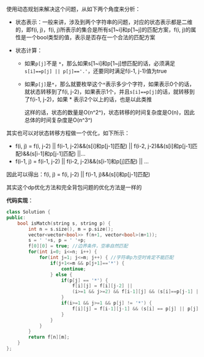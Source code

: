 使用动态规划来解决这个问题，从如下两个角度来分析：

- 状态表示：一般来讲，涉及到两个字符串的问题，对应的状态表示都是二维的，即f(i, j)，f(i, j)所表示的集合是所有s[1~i]和p[1~j]的匹配方案，f(i, j)的属性是一个bool类型的值，表示是否存在一个合法的匹配方案

- 状态计算：

	- 如果`p[j]`不是 `*`，那么如果s[1~i]和p[1~j]想匹配的话，必须满足`s[i]==p[j] || p[j]=='.'`，还要同时满足f(i-1, j-1)值为true

	- 如果`p[j]`是`*`，那么就要枚举这个`*`表示多少个字符，如果表示0个的话，就状态转移到了f(i, j-2)，如果表示1个，并且`s[i]==p[j]`的话，就转移到了f(i-1, j-2)，如果 * 表示2个以上的话，也是以此类推

		这样的话，状态的数量是O(n^2^)，状态转移的时间复杂度是O(n)，因此总体的时间复杂度是O(n^3^)

其实也可以对状态转移方程做一个优化，如下所示：

- f(i, j) = f(i, j-2) || f(i-1, j-2)&&(s[i]和p[j-1]匹配) || f(i-2, j-2)&&(s[i]和p[j-1]匹配)&&(s[i-1]和p[j-1]匹配) ||...
- f(i-1, j) = f(i-1, j-2) || f(i-2, j-2)&&(s[i-1]和p[j]匹配) || ...

因此可以得出：f(i, j) = f(i, j-2) || f(i-1, j)&&(s[i]和p[j-1]匹配)

其实这个dp优化方法和完全背包问题的优化方法是一样的

**代码实现**：

```cpp
class Solution {
public:
    bool isMatch(string s, string p) {
        int n = s.size(), m = p.size();
        vector<vector<bool>> f(n+1, vector<bool>(m+1));
        s = ' '+s, p = ' '+p;
        f[0][0] = true; //边界条件，空串自然匹配
        for(int i=0; i<=n; i++) {
            for(int j=1; j<=m; j++) { //字符串p为空时肯定不能匹配
                if(j+1<=m && p[j+1]=='*') {
                    continue;
                } else {
                    if(p[j] == '*') {
                        f[i][j] = f[i][j-2] || 
                        (i>=1 && j>=2) && f[i-1][j] && (s[i]==p[j-1] || p[j-1] == '.');
                    }
                    if(i>=1 && j>=1 && p[j] != '*') {
                        f[i][j] = f[i-1][j-1] && (s[i] == p[j] || p[j] == '.');
                    }
                }
            }
        }
        return f[n][m];
    }
};
```

